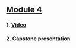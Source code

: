 ## [Module 4](/Module%204)

#### 1. [Video](/Module%204/Module4%20video.mp4)

#### 2. Capstone presentation
